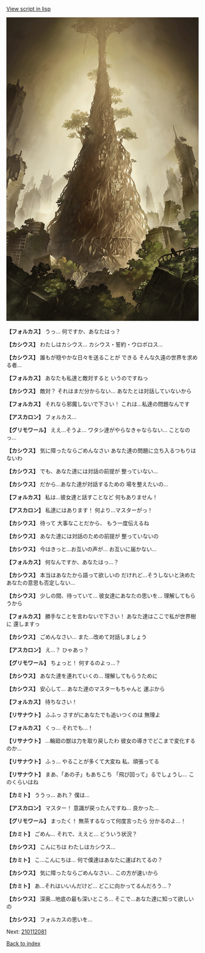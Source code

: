[View script in lisp](../scripts/210112071.txt)

![in_underground_world.png](../images/backgrounds/in_underground_world.png)

**【フォルカス】**
うっ…
何ですか、あなたはっ？

**【カシウス】**
わたしはカシウス…
カシウス・誓約・ウロボロス…

**【カシウス】**
誰もが穏やかな日々を送ることが
できる
そんな久遠の世界を求める者…

**【フォルカス】**
あなたも私達と敵対すると
いうのですねっ

**【カシウス】**
敵対？
それはまだ分からない…
あなたとは対話していないから

**【フォルカス】**
それなら邪魔しないで下さい！
これは…私達の問題なんです

**【アスカロン】**
フォルカス…

**【グリモワール】**
ええ…そうよ…
ワタシ達がやらなきゃならない…
ことなのっ…

**【カシウス】**
気に障ったならごめんなさい
あなた達の問題に立ち入るつもりは
ないわ

**【カシウス】**
でも、あなた達には対話の前提が
整っていない…

**【カシウス】**
だから…あなた達が対話するための
場を整えたいの…

**【フォルカス】**
私は…彼女達と話すことなど
何もありません！

**【アスカロン】**
私達にはあります！
何より…マスターがっ！

**【カシウス】**
待って
大事なことだから、
もう一度伝えるね

**【カシウス】**
あなた達には対話のための前提が
整っていないの

**【カシウス】**
今はきっと…お互いの声が…
お互いに届かない…

**【フォルカス】**
何なんですか、あなたはっ…？

**【カシウス】**
本当はあなたから語って欲しいの
だけれど…そうしないと決めた
あなたの意思も否定しない…

**【カシウス】**
少しの間、待っていて…
彼女達にあなたの思いを…
理解してもらうから

**【フォルカス】**
勝手なことを言わないで下さい！
あなた達はここで私が世界樹に
還しますっ

**【カシウス】**
ごめんなさい…
また…改めて対話しましょう

**【アスカロン】**
え…？
ひゃあっ？

**【グリモワール】**
ちょっと！
何するのよっ…？

**【カシウス】**
あなた達を連れていくの…
理解してもらうために

**【カシウス】**
安心して…
あなた達のマスターもちゃんと
運ぶから

**【フォルカス】**
待ちなさい！

**【リサナウト】**
ふふっ
さすがにあなたでも追いつくのは
無理よ

**【フォルカス】**
くっ…
それでも…！

**【リサナウト】**
…輪廻の獣は力を取り戻したわ
彼女の導きでどこまで変化するのか…

**【リサナウト】**
ふぅ…
やることが多くて大変ね
私、頑張ってる

**【リサナウト】**
まあ、「あの子」もあちこち
「飛び回って」るでしょうし…
このくらいはね

**【カミト】**
ううっ…
あれ？
僕は…

**【アスカロン】**
マスター！
意識が戻ったんですね…
良かった…

**【グリモワール】**
まったく！
無茶するなって何度言ったら
分かるのよ…！

**【カミト】**
ごめん…
それで、ええと…
どういう状況？

**【カシウス】**
こんにちは
わたしはカシウス…

**【カミト】**
こ…こんにちは…
何で僕達はあなたに運ばれてるの？

**【カシウス】**
気に障ったならごめんなさい…
この方が速いから

**【カミト】**
あ…それはいいんだけど…
どこに向かってるんだろう…？

**【カシウス】**
深奥…地底の最も深いところ…
そこで…あなた達に知って欲しいの

**【カシウス】**
フォルカスの思いを…

Next: [210112081](210112081.md)

[Back to index](index.md)

